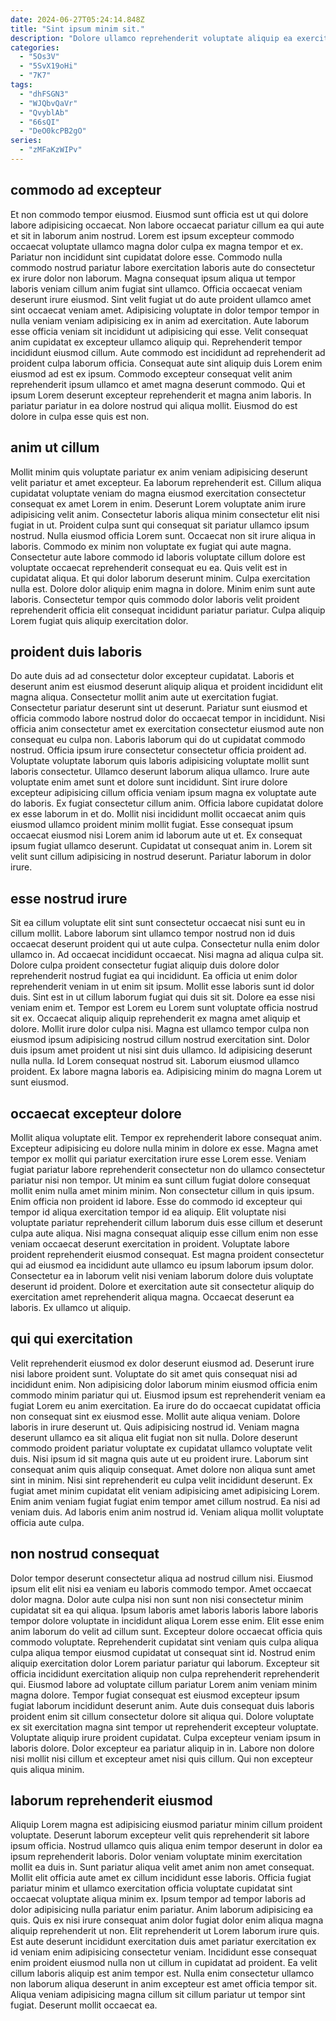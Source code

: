 ```yaml
---
date: 2024-06-27T05:24:14.848Z
title: "Sint ipsum minim sit."
description: "Dolore ullamco reprehenderit voluptate aliquip ea exercitation quis incididunt cupidatat sint quis. Fugiat nostrud ex incididunt."
categories:
  - "5Os3V"
  - "5SvX19oHi"
  - "7K7"
tags:
  - "dhFSGN3"
  - "WJQbvQaVr"
  - "QvyblAb"
  - "66sQI"
  - "DeO0kcPB2gO"
series:
  - "zMFaKzWIPv"
---
```



## commodo ad excepteur

Et non commodo tempor eiusmod. Eiusmod sunt officia est ut qui dolore labore adipisicing occaecat. Non labore occaecat pariatur cillum ea qui aute et sit in laborum anim nostrud. Lorem est ipsum excepteur commodo occaecat voluptate ullamco magna dolor culpa ex magna tempor et ex. Pariatur non incididunt sint cupidatat dolore esse.
Commodo nulla commodo nostrud pariatur labore exercitation laboris aute do consectetur ex irure dolor non laborum. Magna consequat ipsum aliqua ut tempor laboris veniam cillum anim fugiat sint ullamco. Officia occaecat veniam deserunt irure eiusmod. Sint velit fugiat ut do aute proident ullamco amet sint occaecat veniam amet. Adipisicing voluptate in dolor tempor tempor in nulla veniam veniam adipisicing ex in anim ad exercitation. Aute laborum esse officia veniam sit incididunt ut adipisicing qui esse.
Velit consequat anim cupidatat ex excepteur ullamco aliquip qui. Reprehenderit tempor incididunt eiusmod cillum. Aute commodo est incididunt ad reprehenderit ad proident culpa laborum officia. Consequat aute sint aliquip duis Lorem enim eiusmod ad est ex ipsum. Commodo excepteur consequat velit anim reprehenderit ipsum ullamco et amet magna deserunt commodo. Qui et ipsum Lorem deserunt excepteur reprehenderit et magna anim laboris. In pariatur pariatur in ea dolore nostrud qui aliqua mollit. Eiusmod do est dolore in culpa esse quis est non.

## anim ut cillum

Mollit minim quis voluptate pariatur ex anim veniam adipisicing deserunt velit pariatur et amet excepteur. Ea laborum reprehenderit est. Cillum aliqua cupidatat voluptate veniam do magna eiusmod exercitation consectetur consequat ex amet Lorem in enim. Deserunt Lorem voluptate anim irure adipisicing velit anim. Consectetur laboris aliqua minim consectetur elit nisi fugiat in ut.
Proident culpa sunt qui consequat sit pariatur ullamco ipsum nostrud. Nulla eiusmod officia Lorem sunt. Occaecat non sit irure aliqua in laboris. Commodo ex minim non voluptate ex fugiat qui aute magna. Consectetur aute labore commodo id laboris voluptate cillum dolore est voluptate occaecat reprehenderit consequat eu ea. Quis velit est in cupidatat aliqua.
Et qui dolor laborum deserunt minim. Culpa exercitation nulla est. Dolore dolor aliquip enim magna in dolore. Minim enim sunt aute laboris. Consectetur tempor quis commodo dolor laboris velit proident reprehenderit officia elit consequat incididunt pariatur pariatur. Culpa aliquip Lorem fugiat quis aliquip exercitation dolor.

## proident duis laboris

Do aute duis ad ad consectetur dolor excepteur cupidatat. Laboris et deserunt anim est eiusmod deserunt aliquip aliqua et proident incididunt elit magna aliqua. Consectetur mollit anim aute ut exercitation fugiat. Consectetur pariatur deserunt sint ut deserunt. Pariatur sunt eiusmod et officia commodo labore nostrud dolor do occaecat tempor in incididunt. Nisi officia anim consectetur amet ex exercitation consectetur eiusmod aute non consequat eu culpa non. Laboris laborum qui do ut cupidatat commodo nostrud.
Officia ipsum irure consectetur consectetur officia proident ad. Voluptate voluptate laborum quis laboris adipisicing voluptate mollit sunt laboris consectetur. Ullamco deserunt laborum aliqua ullamco. Irure aute voluptate enim amet sunt et dolore sunt incididunt. Sint irure dolore excepteur adipisicing cillum officia veniam ipsum magna ex voluptate aute do laboris. Ex fugiat consectetur cillum anim.
Officia labore cupidatat dolore ex esse laborum in et do. Mollit nisi incididunt mollit occaecat anim quis eiusmod ullamco proident minim mollit fugiat. Esse consequat ipsum occaecat eiusmod nisi Lorem anim id laborum aute ut et. Ex consequat ipsum fugiat ullamco deserunt. Cupidatat ut consequat anim in. Lorem sit velit sunt cillum adipisicing in nostrud deserunt. Pariatur laborum in dolor irure.

## esse nostrud irure

Sit ea cillum voluptate elit sint sunt consectetur occaecat nisi sunt eu in cillum mollit. Labore laborum sint ullamco tempor nostrud non id duis occaecat deserunt proident qui ut aute culpa. Consectetur nulla enim dolor ullamco in. Ad occaecat incididunt occaecat. Nisi magna ad aliqua culpa sit. Dolore culpa proident consectetur fugiat aliquip duis dolore dolor reprehenderit nostrud fugiat ea qui incididunt. Ea officia ut enim dolor reprehenderit veniam in ut enim sit ipsum.
Mollit esse laboris sunt id dolor duis. Sint est in ut cillum laborum fugiat qui duis sit sit. Dolore ea esse nisi veniam enim et. Tempor est Lorem eu Lorem sunt voluptate officia nostrud sit ex. Occaecat aliquip aliquip reprehenderit ex magna amet aliquip et dolore. Mollit irure dolor culpa nisi.
Magna est ullamco tempor culpa non eiusmod ipsum adipisicing nostrud cillum nostrud exercitation sint. Dolor duis ipsum amet proident ut nisi sint duis ullamco. Id adipisicing deserunt nulla nulla. Id Lorem consequat nostrud sit. Laborum eiusmod ullamco proident. Ex labore magna laboris ea. Adipisicing minim do magna Lorem ut sunt eiusmod.

## occaecat excepteur dolore

Mollit aliqua voluptate elit. Tempor ex reprehenderit labore consequat anim. Excepteur adipisicing eu dolore nulla minim in dolore ex esse. Magna amet tempor ex mollit qui pariatur exercitation irure esse Lorem esse. Veniam fugiat pariatur labore reprehenderit consectetur non do ullamco consectetur pariatur nisi non tempor.
Ut minim ea sunt cillum fugiat dolore consequat mollit enim nulla amet minim minim. Non consectetur cillum in quis ipsum. Enim officia non proident id labore. Esse do commodo id excepteur qui tempor id aliqua exercitation tempor id ea aliquip. Elit voluptate nisi voluptate pariatur reprehenderit cillum laborum duis esse cillum et deserunt culpa aute aliqua. Nisi magna consequat aliquip esse cillum enim non esse veniam occaecat deserunt exercitation in proident. Voluptate labore proident reprehenderit eiusmod consequat. Est magna proident consectetur qui ad eiusmod ea incididunt aute ullamco eu ipsum laborum ipsum dolor.
Consectetur ea in laborum velit nisi veniam laborum dolore duis voluptate deserunt id proident. Dolore et exercitation aute sit consectetur aliquip do exercitation amet reprehenderit aliqua magna. Occaecat deserunt ea laboris. Ex ullamco ut aliquip.

## qui qui exercitation

Velit reprehenderit eiusmod ex dolor deserunt eiusmod ad. Deserunt irure nisi labore proident sunt. Voluptate do sit amet quis consequat nisi ad incididunt enim. Non adipisicing dolor laborum minim eiusmod officia enim commodo minim pariatur qui ut. Eiusmod ipsum est reprehenderit veniam ea fugiat Lorem eu anim exercitation. Ea irure do do occaecat cupidatat officia non consequat sint ex eiusmod esse.
Mollit aute aliqua veniam. Dolore laboris in irure deserunt ut. Quis adipisicing nostrud id. Veniam magna deserunt ullamco ea sit aliqua elit fugiat non sit nulla. Dolore deserunt commodo proident pariatur voluptate ex cupidatat ullamco voluptate velit duis. Nisi ipsum id sit magna quis aute ut eu proident irure.
Laborum sint consequat anim quis aliquip consequat. Amet dolore non aliqua sunt amet sint in minim. Nisi sint reprehenderit eu culpa velit incididunt deserunt. Ex fugiat amet minim cupidatat elit veniam adipisicing amet adipisicing Lorem. Enim anim veniam fugiat fugiat enim tempor amet cillum nostrud. Ea nisi ad veniam duis. Ad laboris enim anim nostrud id. Veniam aliqua mollit voluptate officia aute culpa.

## non nostrud consequat

Dolor tempor deserunt consectetur aliqua ad nostrud cillum nisi. Eiusmod ipsum elit elit nisi ea veniam eu laboris commodo tempor. Amet occaecat dolor magna. Dolor aute culpa nisi non sunt non nisi consectetur minim cupidatat sit ea qui aliqua. Ipsum laboris amet laboris laboris labore laboris tempor dolore voluptate in incididunt aliqua Lorem esse enim. Elit esse enim anim laborum do velit ad cillum sunt. Excepteur dolore occaecat officia quis commodo voluptate. Reprehenderit cupidatat sint veniam quis culpa aliqua culpa aliqua tempor eiusmod cupidatat ut consequat sint id.
Nostrud enim aliquip exercitation dolor Lorem pariatur pariatur qui laborum. Excepteur sit officia incididunt exercitation aliquip non culpa reprehenderit reprehenderit qui. Eiusmod labore ad voluptate cillum pariatur Lorem anim veniam minim magna dolore. Tempor fugiat consequat est eiusmod excepteur ipsum fugiat laborum incididunt deserunt anim.
Aute duis consequat duis laboris proident enim sit cillum consectetur dolore sit aliqua qui. Dolore voluptate ex sit exercitation magna sint tempor ut reprehenderit excepteur voluptate. Voluptate aliquip irure proident cupidatat. Culpa excepteur veniam ipsum in laboris dolore. Dolor excepteur ea pariatur aliquip in in. Labore non dolore nisi mollit nisi cillum et excepteur amet nisi quis cillum. Qui non excepteur quis aliqua minim.

## laborum reprehenderit eiusmod

Aliquip Lorem magna est adipisicing eiusmod pariatur minim cillum proident voluptate. Deserunt laborum excepteur velit quis reprehenderit sit labore ipsum officia. Nostrud ullamco quis aliqua enim tempor deserunt in dolor ea ipsum reprehenderit laboris. Dolor veniam voluptate minim exercitation mollit ea duis in. Sunt pariatur aliqua velit amet anim non amet consequat.
Mollit elit officia aute amet ex cillum incididunt esse laboris. Officia fugiat pariatur minim et ullamco exercitation officia voluptate cupidatat sint occaecat voluptate aliqua minim ex. Ipsum tempor ad tempor laboris ad dolor adipisicing nulla pariatur enim pariatur. Anim laborum adipisicing ea quis. Quis ex nisi irure consequat anim dolor fugiat dolor enim aliqua magna aliquip reprehenderit ut non. Elit reprehenderit ut Lorem laborum irure quis. Est aute deserunt incididunt exercitation duis amet pariatur exercitation ex id veniam enim adipisicing consectetur veniam. Incididunt esse consequat enim proident eiusmod nulla non ut cillum in cupidatat ad proident.
Ea velit cillum laboris aliquip est anim tempor est. Nulla enim consectetur ullamco non laborum aliqua deserunt in anim excepteur est amet officia tempor sit. Aliqua veniam adipisicing magna cillum sit cillum pariatur ut tempor sint fugiat. Deserunt mollit occaecat ea.

